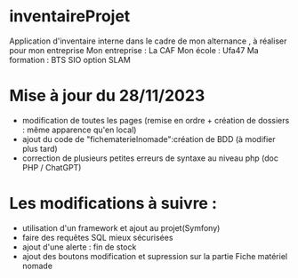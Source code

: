 # inventaireProjet
Application d'inventaire interne dans le cadre de mon alternance , à réaliser pour mon entreprise 
Mon entreprise : La CAF
Mon école : Ufa47
Ma formation : BTS SIO option SLAM
# Mise à jour du 28/11/2023
- modification de toutes les pages (remise en ordre + création de dossiers : même apparence qu'en local)
- ajout du code de "fichematerielnomade":création de BDD (à modifier plus tard)
- correction de plusieurs petites erreurs de syntaxe au niveau php (doc PHP / ChatGPT)
# Les modifications à suivre :
- utilisation d'un framework et ajout au projet(Symfony)
- faire des requêtes SQL mieux sécurisées
- ajout d'une alerte : fin de stock
- ajout des boutons modification et supression sur la partie Fiche matériel nomade

